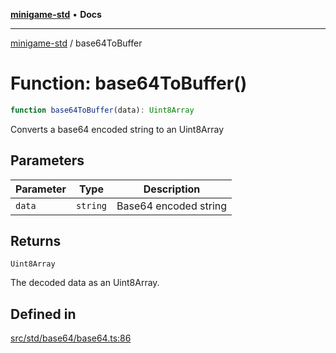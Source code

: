 [**minigame-std**](../README.md) • **Docs**

***

[minigame-std](../README.md) / base64ToBuffer

# Function: base64ToBuffer()

```ts
function base64ToBuffer(data): Uint8Array
```

Converts a base64 encoded string to an Uint8Array

## Parameters

| Parameter | Type | Description |
| ------ | ------ | ------ |
| `data` | `string` | Base64 encoded string |

## Returns

`Uint8Array`

The decoded data as an Uint8Array.

## Defined in

[src/std/base64/base64.ts:86](https://github.com/JiangJie/minigame-std/blob/0b3f4c24a764d15c8d4cfbfab659d3f6c53dfd93/src/std/base64/base64.ts#L86)
